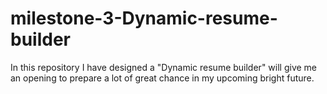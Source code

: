 # milestone-3-Dynamic-resume-builder
In this repository I have designed a "Dynamic resume builder" will give me an opening to prepare a lot of great chance in my upcoming bright future.
